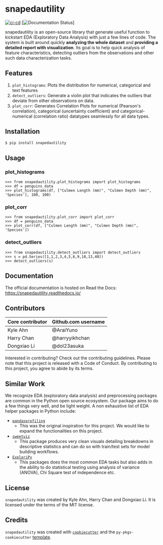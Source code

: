 # snapedautility

[![ci-cd](https://github.com/UBC-MDS/snapedautility/actions/workflows/ci-cd.yml/badge.svg)](https://github.com/UBC-MDS/snapedautility/actions/workflows/ci-cd.yml) [![Documentation Status](https://readthedocs.org/projects/snapedautility/badge/?version=latest)]

snapedautility is an open-source library that generate useful function to kickstart EDA (Exploratory Data Analysis) with just a few lines of code. The system is built around quickly **analyzing the whole dataset** and **providing a detailed report with visualization**. Its goal is to help quick analysis of feature characteristics, detecting outliers from the observations and other such data characterization tasks.
## Features
1. `plot_histograms`: Plots the distribution for numerical, categorical and text features
2. `detect_outliers`: Generate a violin plot that indicates the outliers that deviate from other observations on data.
3. `plot_corr`: Generates Correlation Plots for numerical (Pearson's correlation), categorical (uncertainty coefficient) and categorical-numerical (correlation ratio) datatypes seamlessly for all data types.
## Installation

```bash
$ pip install snapedautility
```

## Usage

### plot_histograms
```
>>> from snapedautility.plot_histograms import plot_histograms
>>> df = penguins_data
>>> plot_histograms(df, ["Culmen Length (mm)", "Culmen Depth (mm)", 'Species'], 100, 100)
```

### plot_corr
```
>>> from snapedautility.plot_corr import plot_corr
>>> df = penguins_data
>>> plot_corr(df, ["Culmen Length (mm)", "Culmen Depth (mm)", 'Species'])
```

### detect_outliers
```
>>> from snapedautility.detect_outliers import detect_outliers 
>>> s = pd.Series([1,1,2,3,4,5,6,9,10,13,40])
>>> detect_outliers(s)
```

## Documentation

The official documentation is hosted on Read the Docs: https://snapedautility.readthedocs.io/

## Contributors

|  	 Core contributor| Github.com username| 
|---------|---|
|  Kyle Ahn |  @AraiYuno | 
|  Harry Chan |  @harryyikhchan | 
|  Dongxiao Li | @dol23asuka | 

Interested in contributing? Check out the contributing guidelines. Please note that this project is released with a Code of Conduct. By contributing to this project, you agree to abide by its terms.

## Similar Work

We recognize EDA (exploratory data analysis) and preprocessing packages are common in the Python open source ecosystem. Our package aims to do a few things very well, and be light weight. A non exhaustive list of EDA helper packages in Python include:

- [`pandasprofiling`](https://github.com/pandas-profiling/pandas-profiling)
    - This was the original inspiration for this project. We would like to expand the functionalities on this project.
- [`sweetviz`](https://github.com/fbdesignpro/sweetviz)
    - This package produces very clean visuals detailing breakdowns in descriptive statistics and can do so with train/test sets for model building workflows.
- [`ExploriPy`](https://github.com/exploripy/exploripy)
    - This packages does the most common EDA tasks but also adds in the ability to do statistical testing using analysis of variance (ANOVA), Chi Square test of independence etc.

## License

`snapedautility` was created by Kyle Ahn, Harry Chan and Dongxiao Li. It is licensed under the terms of the MIT license.

## Credits

`snapedautility` was created with [`cookiecutter`](https://cookiecutter.readthedocs.io/en/latest/) and the `py-pkgs-cookiecutter` [template](https://github.com/py-pkgs/py-pkgs-cookiecutter).
